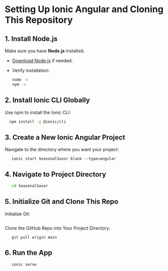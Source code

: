# Setting Up Ionic Angular and Cloning This Repository

## 1. Install Node.js
Make sure you have **Node.js** installed.  
- [Download Node.js](https://nodejs.org/) if needed.  
- Verify installation:

   ```bash
   node -v
   npm -v

## 2. Install Ionic CLI Globally
Use npm to install the Ionic CLI:
 ```bash
   npm install -g @ionic/cli
```

## 3. Create a New Ionic Angular Project
Navigate to the directory where you want your project:
```cd ~/your-desired-directory
   ionic start SeasonalSavor blank --type=angular
```

## 4. Navigate to Project Directory
```bash
   cd SeasonalSavor
```

## 5. Initialize Git and Clone This Repo
Initialize Git:
```git init
```

Clone the GitHub Repo into Your Project Directory:
```git remote add origin https://github.com/TanavSureddy/SeasonalSavor.git
   git pull origin main
```

## 6. Run the App
```bash
   ionic serve
```



